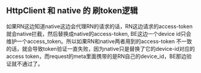 ## HttpClient 和 native 的 刷token逻辑

如果RN这边知道native这边会代理RN的请求的话，RN这边请求的access-token就会native拦截，然后替换成native的access-token, BE这边一个device id只会维护一个access_token。所以如果RN和native两者用到的access-token 不一致的话，就会导致token验证一直失败，因为native只是替换了它的device-id对应的access token，而request的meta里面携带的是RN自己的device_id，BE那边验证就不通过了。


